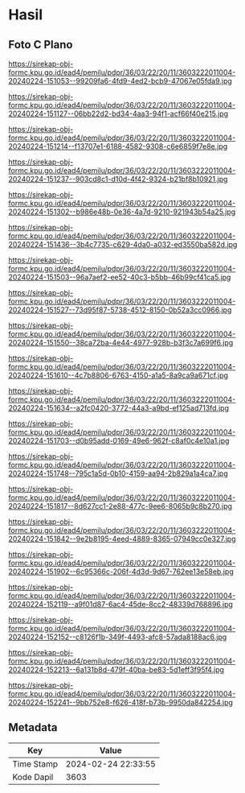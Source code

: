 # Hasil

## Foto C Plano

https://sirekap-obj-formc.kpu.go.id/ead4/pemilu/pdpr/36/03/22/20/11/3603222011004-20240224-151053--99209fa6-4fd9-4ed2-bcb9-47067e05fda9.jpg

https://sirekap-obj-formc.kpu.go.id/ead4/pemilu/pdpr/36/03/22/20/11/3603222011004-20240224-151127--06bb22d2-bd34-4aa3-94f1-acf66f40e215.jpg

https://sirekap-obj-formc.kpu.go.id/ead4/pemilu/pdpr/36/03/22/20/11/3603222011004-20240224-151214--f13707e1-6188-4582-9308-c6e6859f7e8e.jpg

https://sirekap-obj-formc.kpu.go.id/ead4/pemilu/pdpr/36/03/22/20/11/3603222011004-20240224-151237--903cd8c1-d10d-4f42-9324-b21bf8b10921.jpg

https://sirekap-obj-formc.kpu.go.id/ead4/pemilu/pdpr/36/03/22/20/11/3603222011004-20240224-151302--b986e48b-0e36-4a7d-9210-921943b54a25.jpg

https://sirekap-obj-formc.kpu.go.id/ead4/pemilu/pdpr/36/03/22/20/11/3603222011004-20240224-151436--3b4c7735-c629-4da0-a032-ed3550ba582d.jpg

https://sirekap-obj-formc.kpu.go.id/ead4/pemilu/pdpr/36/03/22/20/11/3603222011004-20240224-151503--96a7aef2-ee52-40c3-b5bb-46b99cf41ca5.jpg

https://sirekap-obj-formc.kpu.go.id/ead4/pemilu/pdpr/36/03/22/20/11/3603222011004-20240224-151527--73d95f87-5738-4512-8150-0b52a3cc0966.jpg

https://sirekap-obj-formc.kpu.go.id/ead4/pemilu/pdpr/36/03/22/20/11/3603222011004-20240224-151550--38ca72ba-4e44-4977-928b-b3f3c7a699f6.jpg

https://sirekap-obj-formc.kpu.go.id/ead4/pemilu/pdpr/36/03/22/20/11/3603222011004-20240224-151610--4c7b8806-6763-4150-a1a5-8a9ca9a671cf.jpg

https://sirekap-obj-formc.kpu.go.id/ead4/pemilu/pdpr/36/03/22/20/11/3603222011004-20240224-151634--a2fc0420-3772-44a3-a9bd-ef125ad713fd.jpg

https://sirekap-obj-formc.kpu.go.id/ead4/pemilu/pdpr/36/03/22/20/11/3603222011004-20240224-151703--d0b95add-0169-49e6-962f-c8af0c4e10a1.jpg

https://sirekap-obj-formc.kpu.go.id/ead4/pemilu/pdpr/36/03/22/20/11/3603222011004-20240224-151748--795c1a5d-0b10-4159-aa94-2b829a1a4ca7.jpg

https://sirekap-obj-formc.kpu.go.id/ead4/pemilu/pdpr/36/03/22/20/11/3603222011004-20240224-151817--8d627cc1-2e88-477c-9ee6-8065b9c8b270.jpg

https://sirekap-obj-formc.kpu.go.id/ead4/pemilu/pdpr/36/03/22/20/11/3603222011004-20240224-151842--9e2b8195-4eed-4889-8365-07949cc0e327.jpg

https://sirekap-obj-formc.kpu.go.id/ead4/pemilu/pdpr/36/03/22/20/11/3603222011004-20240224-151902--6c95366c-206f-4d3d-9d67-762ee13e58eb.jpg

https://sirekap-obj-formc.kpu.go.id/ead4/pemilu/pdpr/36/03/22/20/11/3603222011004-20240224-152119--a9f01d87-6ac4-45de-8cc2-48339d768896.jpg

https://sirekap-obj-formc.kpu.go.id/ead4/pemilu/pdpr/36/03/22/20/11/3603222011004-20240224-152152--c8126f1b-349f-4493-afc8-57ada8188ac6.jpg

https://sirekap-obj-formc.kpu.go.id/ead4/pemilu/pdpr/36/03/22/20/11/3603222011004-20240224-152213--6a131b8d-479f-40ba-be83-5d1eff3f95f4.jpg

https://sirekap-obj-formc.kpu.go.id/ead4/pemilu/pdpr/36/03/22/20/11/3603222011004-20240224-152241--9bb752e8-f626-418f-b73b-9950da842254.jpg


## Metadata

| Key        | Value               |
| ---------- | ------------------- |
| Time Stamp | 2024-02-24 22:33:55 |
| Kode Dapil | 3603                |



